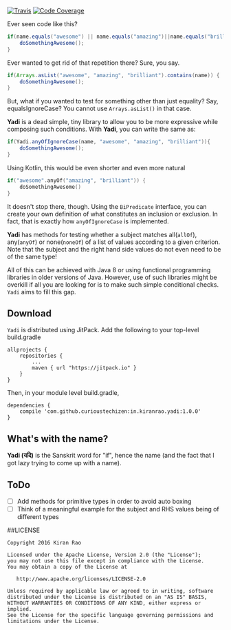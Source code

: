 [![Travis](https://img.shields.io/travis/curioustechizen/in.kiranrao.yadi.svg)](https://travis-ci.org/curioustechizen/in.kiranrao.yadi) [![Code Coverage](https://img.shields.io/codecov/c/github/curioustechizen/in.kiranrao.yadi.svg)](https://codecov.io/github/curioustechizen/in.kiranrao.yadi)

Ever seen code like this?

```java
if(name.equals("awesome") || name.equals("amazing")||name.equals("brilliant")) {
    doSomethingAwesome();
}
```

Ever wanted to get rid of that repetition there? Sure, you say.

```java
if(Arrays.asList("awesome", "amazing", "brilliant").contains(name)) {
    doSomethingAwesome();
}
```

But, what if you wanted to test for something other than just equality? Say, equalsIgnoreCase? You cannot use `Arrays.asList()` in that case.

**Yadi** is a dead simple, tiny library to allow you to be more expressive while composing such conditions. With **Yadi**, you can write the same as:

```java
if(Yadi.anyOfIgnoreCase(name, "awesome", "amazing", "brilliant")){
    doSomethingAwesome();
}
```

Using Kotlin, this would be even shorter and even more natural

```kotlin
if("awesome".anyOf("amazing", "brilliant")) {
    doSomethingAwesome()
}
```
It doesn't stop there, though. Using the `BiPredicate` interface, you can create your own definition of what constitutes an inclusion or exclusion. In fact, that is exactly how `anyOfIgnoreCase` is implemented.

**Yadi** has methods for testing whether a subject matches all(`allOf`), any(`anyOf`) or none(`noneOf`) of a list of values according to a given criterion. Note that the subject and the right hand side values do not even need to be of the same type!

All of this can be achieved with Java 8 or using functional programming libraries in older versions of Java. However, use of such libraries might be overkill if all you are looking for is to make such simple conditional checks. `Yadi` aims to fill this gap.

## Download

`Yadi` is distributed using JitPack. Add the following to your top-level build.gradle

```
allprojects {
    repositories {
        ...
        maven { url "https://jitpack.io" }
    }
}
```

Then, in your module level build.gradle,

```
dependencies {
    compile 'com.github.curioustechizen:in.kiranrao.yadi:1.0.0'
}
```

## What's with the name?

**Yadi (यदि)** is the Sanskrit word for "if", hence the name (and the fact that I got lazy trying to come up with a name).

## ToDo

  - [ ] Add methods for primitive types in order to avoid auto boxing
  - [ ] Think of a meaningful example for the subject and RHS values being of different types

##LICENSE

    Copyright 2016 Kiran Rao

    Licensed under the Apache License, Version 2.0 (the "License");
    you may not use this file except in compliance with the License.
    You may obtain a copy of the License at

       http://www.apache.org/licenses/LICENSE-2.0

    Unless required by applicable law or agreed to in writing, software
    distributed under the License is distributed on an "AS IS" BASIS,
    WITHOUT WARRANTIES OR CONDITIONS OF ANY KIND, either express or implied.
    See the License for the specific language governing permissions and
    limitations under the License.
